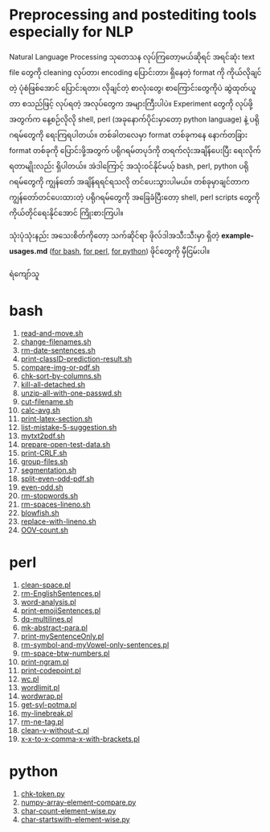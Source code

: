 # Preprocessing and postediting tools especially for NLP

Natural Language Processing သုတေသန လုပ်ကြတော့မယ်ဆိုရင် အရင်ဆုံး text file တွေကို cleaning လုပ်တာ၊ encoding ပြောင်းတာ၊
ရှိနေတဲ့ format ကို ကိုယ်လိုချင်တဲ့ ပုံစံဖြစ်အောင် ပြောင်းရတာ၊ လိုချင်တဲ့ စာလုံးတွေ၊ စာကြောင်းတွေကိုပဲ ဆွဲထုတ်ယူတာ စသည်ဖြင့် လုပ်ရတဲ့ အလုပ်တွေက အများကြီးပါပဲ။
Experiment တွေကို လုပ်ဖို့အတွက်က နေ့စဉ်လိုလို shell, perl (အခုနောက်ပိုင်းမှာတော့ python language) နဲ့ ပရိုဂရမ်တွေကို ရေးကြရပါတယ်။ တစ်ခါတလေမှာ format တစ်ခုကနေ နောက်တခြား format တစ်ခုကို ပြောင်းဖို့အတွက် ပရိုဂရမ်တပုဒ်ကို တရက်လုံးအချိန်ပေးပြီး ရေးလိုက်ရတာမျိုးလည်း ရှိပါတယ်။ အဲဒါကြောင့် အသုံးဝင်နိုင်မယ့် bash, perl, python ပရိုဂရမ်တွေကို ကျွန်တော် အချိန်ရရင်ရသလို တင်ပေးသွားပါမယ်။ တစ်ခုမှာချင်တာက ကျွန်တော်တင်ပေးထားတဲ့ ပရိုဂရမ်တွေကို အခြေခံပြီးတော့ shell, perl scripts တွေကို ကိုယ်တိုင်ရေးနိုင်အောင် ကြိုးစားကြပါ။ 

သုံးပုံသုံးနည်း အသေးစိတ်ကိုတော့ သက်ဆိုင်ရာ ဖိုလ်ဒါအသီးသီးမှာ ရှိတဲ့ **example-usages.md** ([for bash](https://github.com/ye-kyaw-thu/tools/blob/master/bash/example-usages.md), [for perl](https://github.com/ye-kyaw-thu/tools/blob/master/perl/example-usages.md), [for python](https://github.com/ye-kyaw-thu/tools/blob/master/python/example-usages.md)) ဖိုင်တွေကို မှီငြမ်းပါ။   

ရဲကျော်သူ

# bash

1. [read-and-move.sh](https://github.com/ye-kyaw-thu/tools/blob/master/bash/read-and-move.sh)  
2. [change-filenames.sh](https://github.com/ye-kyaw-thu/tools/blob/master/bash/change-filenames.sh)  
3. [rm-date-sentences.sh](https://github.com/ye-kyaw-thu/tools/blob/master/bash/rm-date-sentences.sh)  
4. [print-classID-prediction-result.sh](https://github.com/ye-kyaw-thu/tools/blob/master/bash/print-classID-prediction-result.sh)
5. [compare-img-or-pdf.sh](https://github.com/ye-kyaw-thu/tools/blob/master/bash/compare-img-or-pdf.sh)  
6. [chk-sort-by-columns.sh](https://github.com/ye-kyaw-thu/tools/blob/master/bash/chk-sort-by-columns.sh)  
7. [kill-all-detached.sh](https://github.com/ye-kyaw-thu/tools/blob/master/bash/kill-all-detached.sh)  
8. [unzip-all-with-one-passwd.sh](https://github.com/ye-kyaw-thu/tools/blob/master/bash/unzip-all-with-one-passwd.sh)  
9. [cut-filename.sh](https://github.com/ye-kyaw-thu/tools/blob/master/bash/cut-filename.sh)  
10. [calc-avg.sh](https://github.com/ye-kyaw-thu/tools/blob/master/bash/calc-avg.sh)  
11. [print-latex-section.sh](https://github.com/ye-kyaw-thu/tools/blob/master/bash/print-latex-section.sh)  
12. [list-mistake-5-suggestion.sh](https://github.com/ye-kyaw-thu/tools/blob/master/bash/list-mistake-5-suggestion.sh)  
13. [mytxt2pdf.sh](https://github.com/ye-kyaw-thu/tools/blob/master/bash/mytxt2pdf.sh)  
14. [prepare-open-test-data.sh](https://github.com/ye-kyaw-thu/tools/blob/master/bash/prepare-open-test-data.sh)  
15. [print-CRLF.sh](https://github.com/ye-kyaw-thu/tools/blob/master/bash/print-CRLF.sh)  
16. [group-files.sh](https://github.com/ye-kyaw-thu/tools/blob/master/bash/group-files.sh)  
17. [segmentation.sh](https://github.com/ye-kyaw-thu/tools/blob/master/bash/segmentation.sh)  
18. [split-even-odd-pdf.sh](https://github.com/ye-kyaw-thu/tools/blob/master/bash/split-even-odd-pdf.sh)  
19. [even-odd.sh](https://github.com/ye-kyaw-thu/tools/blob/master/bash/even-odd.sh)  
20. [rm-stopwords.sh](https://github.com/ye-kyaw-thu/tools/blob/master/bash/rm-stopwords.sh)  
21. [rm-spaces-lineno.sh](https://github.com/ye-kyaw-thu/tools/blob/master/bash/rm-spaces-lineno.sh)  
22. [blowfish.sh](https://github.com/ye-kyaw-thu/tools/blob/master/bash/blowfish.sh)  
23. [replace-with-lineno.sh](https://github.com/ye-kyaw-thu/tools/blob/master/bash/replace-with-lineno.sh)  
24. [OOV-count.sh](https://github.com/ye-kyaw-thu/tools/blob/master/bash/OOV-count.sh)  


# perl

1. [clean-space.pl](https://github.com/ye-kyaw-thu/tools/blob/master/perl/clean-space.pl)
2. [rm-EnglishSentences.pl](https://github.com/ye-kyaw-thu/tools/blob/master/perl/rm-EnglishSentences.pl)
3. [word-analysis.pl](https://github.com/ye-kyaw-thu/tools/blob/master/perl/word-analysis.pl)
4. [print-emojiSentences.pl](https://github.com/ye-kyaw-thu/tools/blob/master/perl/print-emojiSentences.pl)
5. [dq-multilines.pl](https://github.com/ye-kyaw-thu/tools/blob/master/perl/dq-multilines.pl)  
6. [mk-abstract-para.pl](https://github.com/ye-kyaw-thu/tools/blob/master/perl/mk-abstract-para.pl)  
7. [print-mySentenceOnly.pl](https://github.com/ye-kyaw-thu/tools/blob/master/perl/print-mySentenceOnly.pl)  
8. [rm-symbol-and-myVowel-only-sentences.pl](https://github.com/ye-kyaw-thu/tools/blob/master/perl/rm-symbol-and-myVowel-only-sentences.pl)  
9. [rm-space-btw-numbers.pl](https://github.com/ye-kyaw-thu/tools/blob/master/perl/rm-space-btw-numbers.pl)  
10. [print-ngram.pl](https://github.com/ye-kyaw-thu/tools/blob/master/perl/print-ngram.pl)  
11. [print-codepoint.pl](https://github.com/ye-kyaw-thu/tools/blob/master/perl/print-codepoint.pl)  
12. [wc.pl](https://github.com/ye-kyaw-thu/tools/blob/master/perl/wc.pl)  
13. [wordlimit.pl](https://github.com/ye-kyaw-thu/tools/blob/master/perl/wordlimit.pl)  
14. [wordwrap.pl](https://github.com/ye-kyaw-thu/tools/blob/master/perl/wordwrap.pl)  
15. [get-syl-potma.pl](https://github.com/ye-kyaw-thu/tools/blob/master/perl/get-syl-potma.pl)  
16. [my-linebreak.pl](https://github.com/ye-kyaw-thu/tools/blob/master/perl/my-linebreak.pl)  
17. [rm-ne-tag.pl](https://github.com/ye-kyaw-thu/tools/blob/master/perl/rm-ne-tag.pl)  
18. [clean-v-without-c.pl](https://github.com/ye-kyaw-thu/tools/blob/master/perl/clean-v-without-c.pl)  
19. [x-x-to-x-comma-x-with-brackets.pl](https://github.com/ye-kyaw-thu/tools/blob/master/perl/x-x-to-x-comma-x-with-brackets.pl)  


# python

1. [chk-token.py](https://github.com/ye-kyaw-thu/tools/blob/master/python/chk-token.py)  
2. [numpy-array-element-compare.py](https://github.com/ye-kyaw-thu/tools/blob/master/python/numpy-array-element-compare.py)  
3. [char-count-element-wise.py](https://github.com/ye-kyaw-thu/tools/blob/master/python/char-count-element-wise.py) 
4. [char-startswith-element-wise.py](https://github.com/ye-kyaw-thu/tools/blob/master/python/char-startswith-element-wise.py) 


